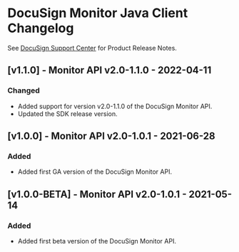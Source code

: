 # DocuSign Monitor Java Client Changelog
See [DocuSign Support Center](https://support.docusign.com/en/releasenotes/) for Product Release Notes.

## [v1.1.0] - Monitor API v2.0-1.1.0 - 2022-04-11
### Changed
- Added support for version v2.0-1.1.0 of the DocuSign Monitor API.
- Updated the SDK release version.

## [v1.0.0] - Monitor API v2.0-1.0.1 - 2021-06-28
### Added
- Added first GA version of the DocuSign Monitor API.

## [v1.0.0-BETA] - Monitor API v2.0-1.0.1 - 2021-05-14
### Added
- Added first beta version of the DocuSign Monitor API.
